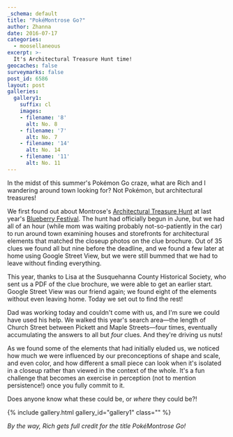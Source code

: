 ```yaml
---
_schema: default
title: "PokéMontrose Go?"
author: Zhanna
date: 2016-07-17
categories:
  - moosellaneous
excerpt: >-
  It's Architectural Treasure Hunt time!
geocaches: false
surveymarks: false
post_id: 6586
layout: post        
galleries:
  gallery1:
    suffix: cl
    images:
    - filename: '8'
      alt: No. 8
    - filename: '7'
      alt: No. 7  
    - filename: '14'
      alt: No. 14
    - filename: '11'
      alt: No. 11
---
```


In the midst of this summer's Pokémon Go craze, what are Rich and I wandering around town looking for? Not Pokémon, but architectural treasures!

We first found out about Montrose's [Architectural Treasure Hunt](http://www.susqcolibrary.org/#!architectural-treasure-hunt/c1itp) at last year's [Blueberry Festival](http://www.susqcolibrary.org/#!blueberry-festival/c3gh).  The hunt had officially begun in June, but we had all of an hour (while mom was waiting probably not-so-patiently in the car) to run around town examining houses and storefronts for architectural elements that matched the closeup photos on the clue brochure. Out of 35 clues we found all but nine before the deadline, and we found a few later at home using Google Street View, but we were still bummed that we had to leave without finding everything.

This year, thanks to Lisa at the Susquehanna County Historical Society, who sent us a PDF of the clue brochure, we were able to get an earlier start. Google Street View was our friend again; we found eight of the elements without even leaving home. Today we set out to find the rest!

Dad was working today and couldn't come with us, and I'm sure we could have used his help. We walked this year's search area—the length of Church Street between Pickett and Maple Streets—four times, eventually accumulating the answers to all but _four_ clues. And they're driving us nuts! 

As we found some of the elements that had initially eluded us, we noticed how much we were influenced by our preconceptions of shape and scale, and even color, and how different a small piece can look when it's isolated in a closeup rather than viewed in the context of the whole. It's a fun challenge that becomes an exercise in perception (not to mention persistence!) once you fully commit to it.

Does anyone know what these could be, or _where_ they could be?!

{% include gallery.html gallery_id="gallery1" class="" %}

_By the way, Rich gets full credit for the title PokéMontrose Go!_



